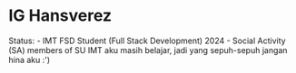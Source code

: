 # IG Hansverez
Status: - IMT FSD Student (Full Stack Development) 2024
        - Social Activity (SA) members of SU IMT
aku masih belajar, jadi yang sepuh-sepuh jangan hina aku :')

